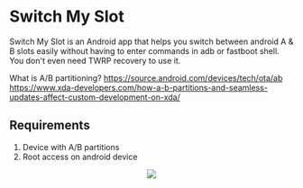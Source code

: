 # Switch My Slot
Switch My Slot is an Android app that helps you switch between android A & B slots easily without having to enter commands in adb or fastboot shell. You don't even need TWRP recovery to use it.

What is A/B partitioning?
https://source.android.com/devices/tech/ota/ab
https://www.xda-developers.com/how-a-b-partitions-and-seamless-updates-affect-custom-development-on-xda/

 ## Requirements
1. Device with A/B partitions
2. Root access on android device

<p align="center">
  <img src="https://raw.githubusercontent.com/shoukolate/Switch-My-Slot-Android/master/Screenshots/1.png">
</p>
